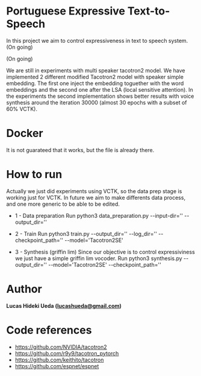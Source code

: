 # Portuguese Expressive Text-to-Speech

In this project we aim to control expressiveness in text to speech system. (On going)

(On going)

We are still in experiments with multi speaker tacotron2 model. We have implemented 2 different modified Tacotron2 model with speaker simple embedding. The first one inject the embedding toguether with the word embeddings and the second one after the LSA (local sensitive attention). In the experiments the second implementation shows better results with voice synthesis around the iteration 30000 (almost 30 epochs with a subset of 60% VCTK).

# Docker
It is not guarateed that it works, but the file is already there.

# How to run

Actually we just did experiments using VCTK, so the data prep stage is working just for VCTK. In future we aim to make differents data process, and one more generic to be able to be edited.

- 1 - Data preparation
Run python3 data_preparation.py --input-dir='' --output_dir=''

- 2 - Train
Run python3 train.py --output_dir='' --log_dir='' --checkpoint_path='' --model='Tacotron2SE'

- 3 - Synthesis (griffin lim)
Since our objective is to control expressiviness we just have a simple griffin lim vocoder.
Run python3 synthesis.py --output_dir='' --model='Tacotron2SE' --checkpoint_path=''

# Author

**Lucas Hideki Ueda (lucashueda@gmail.com)**

# Code references

- https://github.com/NVIDIA/tacotron2
- https://github.com/r9y9/tacotron_pytorch
- https://github.com/keithito/tacotron
- https://github.com/espnet/espnet
